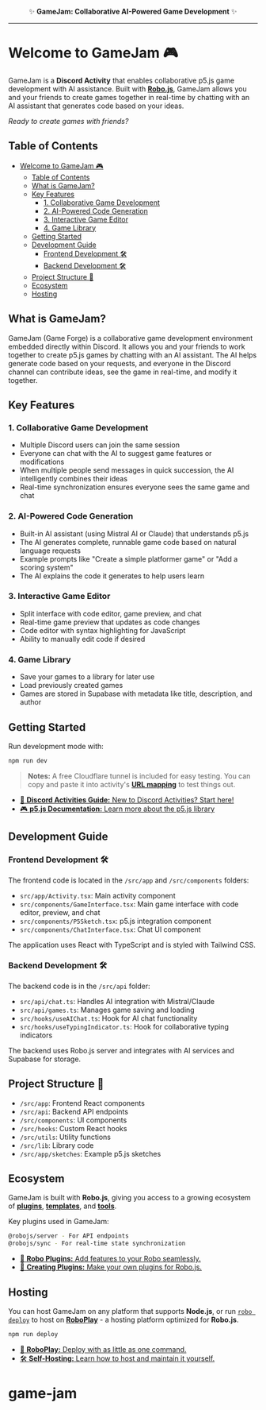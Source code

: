 <p align="center">✨ <strong>GameJam: Collaborative AI-Powered Game Development</strong> ✨</p>

---

# Welcome to GameJam 🎮

GameJam is a **Discord Activity** that enables collaborative p5.js game development with AI assistance. Built with **[Robo.js](https://robojs.dev)**, GameJam allows you and your friends to create games together in real-time by chatting with an AI assistant that generates code based on your ideas.

_Ready to create games with friends?_

## Table of Contents

- [Welcome to GameJam 🎮](#welcome-to-GameJam-)
	- [Table of Contents](#table-of-contents)
	- [What is GameJam?](#what-is-GameJam)
	- [Key Features](#key-features)
		- [1. Collaborative Game Development](#1-collaborative-game-development)
		- [2. AI-Powered Code Generation](#2-ai-powered-code-generation)
		- [3. Interactive Game Editor](#3-interactive-game-editor)
		- [4. Game Library](#4-game-library)
	- [Getting Started](#getting-started)
	- [Development Guide](#development-guide)
		- [Frontend Development 🛠️](#frontend-development-️)
		- [Backend Development 🛠️](#backend-development-️)
	- [Project Structure 📁](#project-structure-)
	- [Ecosystem](#ecosystem)
	- [Hosting](#hosting)

## What is GameJam?

GameJam (Game Forge) is a collaborative game development environment embedded directly within Discord. It allows you and your friends to work together to create p5.js games by chatting with an AI assistant. The AI helps generate code based on your requests, and everyone in the Discord channel can contribute ideas, see the game in real-time, and modify it together.

## Key Features

### 1. Collaborative Game Development
- Multiple Discord users can join the same session
- Everyone can chat with the AI to suggest game features or modifications
- When multiple people send messages in quick succession, the AI intelligently combines their ideas
- Real-time synchronization ensures everyone sees the same game and chat

### 2. AI-Powered Code Generation
- Built-in AI assistant (using Mistral AI or Claude) that understands p5.js
- The AI generates complete, runnable game code based on natural language requests
- Example prompts like "Create a simple platformer game" or "Add a scoring system"
- The AI explains the code it generates to help users learn

### 3. Interactive Game Editor
- Split interface with code editor, game preview, and chat
- Real-time game preview that updates as code changes
- Code editor with syntax highlighting for JavaScript
- Ability to manually edit code if desired

### 4. Game Library
- Save your games to a library for later use
- Load previously created games
- Games are stored in Supabase with metadata like title, description, and author

## Getting Started

Run development mode with:

```bash
npm run dev
```

> **Notes:** A free Cloudflare tunnel is included for easy testing. You can copy and paste it into activity's **[URL mapping](https://robojs.dev/discord-activities/proxy#url-mapping)** to test things out.

- [🔰 **Discord Activities Guide:** New to Discord Activities? Start here!](https://robojs.dev/discord-activities)
- [🎮 **p5.js Documentation:** Learn more about the p5.js library](https://p5js.org/reference/)

## Development Guide

### Frontend Development 🛠️

The frontend code is located in the `/src/app` and `/src/components` folders:

- `src/app/Activity.tsx`: Main activity component
- `src/components/GameInterface.tsx`: Main game interface with code editor, preview, and chat
- `src/components/P5Sketch.tsx`: p5.js integration component
- `src/components/ChatInterface.tsx`: Chat UI component

The application uses React with TypeScript and is styled with Tailwind CSS.

### Backend Development 🛠️

The backend code is in the `/src/api` folder:

- `src/api/chat.ts`: Handles AI integration with Mistral/Claude
- `src/api/games.ts`: Manages game saving and loading
- `src/hooks/useAIChat.ts`: Hook for AI chat functionality
- `src/hooks/useTypingIndicator.ts`: Hook for collaborative typing indicators

The backend uses Robo.js server and integrates with AI services and Supabase for storage.

## Project Structure 📁

- `/src/app`: Frontend React components
- `/src/api`: Backend API endpoints
- `/src/components`: UI components
- `/src/hooks`: Custom React hooks
- `/src/utils`: Utility functions
- `/src/lib`: Library code
- `/src/app/sketches`: Example p5.js sketches

## Ecosystem

GameJam is built with **Robo.js**, giving you access to a growing ecosystem of **[plugins](https://robojs.dev/plugins/directory)**, **[templates](https://robojs.dev/templates/overview)**, and **[tools](https://robojs.dev/cli/overview)**.

Key plugins used in GameJam:

```bash
@robojs/server - For API endpoints
@robojs/sync - For real-time state synchronization
```

- [🔌 **Robo Plugins:** Add features to your Robo seamlessly.](https://robojs.dev/plugins/install)
- [🔌 **Creating Plugins:** Make your own plugins for Robo.js.](https://robojs.dev/plugins/create)

## Hosting

You can host GameJam on any platform that supports **Node.js**, or run [`robo deploy`](https://robojs.dev/cli/robo#distributing) to host on **[RoboPlay](https://roboplay.dev)** - a hosting platform optimized for **Robo.js**.

```bash
npm run deploy
```

- [🚀 **RoboPlay:** Deploy with as little as one command.](https://robojs.dev/hosting/roboplay)
- [🛠️ **Self-Hosting:** Learn how to host and maintain it yourself.](https://robojs.dev/hosting/overview)
# game-jam
